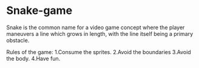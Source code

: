 # Snake-game
Snake is the common name for a video game concept where the player maneuvers a line which grows in length, with the line itself being a primary obstacle.

Rules of the game:
1.Consume the sprites.
2.Avoid the boundaries
3.Avoid the body.
4.Have fun.
